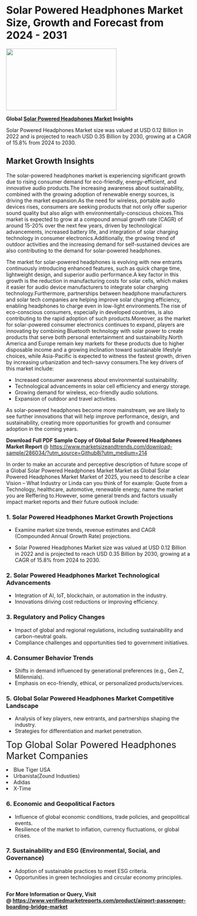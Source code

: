 <H1>Solar Powered Headphones Market Size, Growth and Forecast from 2024 - 2031</H1><img class="aligncenter size-medium wp-image-584254" src="https://thirdeyenews.in/wp-content/uploads/2024/09/Global-Market-Research-300x168.jpeg" alt="" width="300" height="168" /><p><strong>Global&nbsp;<a href="https://www.marketsizeandtrends.com/download-sample/286034/?utm_source=Github8j?utm_medium=214">Solar Powered Headphones Market</a> Insights</strong></p><p>Solar Powered Headphones Market size was valued at USD 0.12 Billion in 2022 and is projected to reach USD 0.35 Billion by 2030, growing at a CAGR of 15.8% from 2024 to 2030.</p><p><h2>Market Growth Insights</h2> <p>The solar-powered headphones market is experiencing significant growth due to rising consumer demand for eco-friendly, energy-efficient, and innovative audio products.The increasing awareness about sustainability, combined with the growing adoption of renewable energy sources, is driving the market expansion.As the need for wireless, portable audio devices rises, consumers are seeking products that not only offer superior sound quality but also align with environmentally-conscious choices.This market is expected to grow at a compound annual growth rate (CAGR) of around 15-20% over the next few years, driven by technological advancements, increased battery life, and integration of solar charging technology in consumer electronics.Additionally, the growing trend of outdoor activities and the increasing demand for self-sustained devices are also contributing to the demand for solar-powered headphones.</p> <p>The market for solar-powered headphones is evolving with new entrants continuously introducing enhanced features, such as quick charge time, lightweight design, and superior audio performance.A key factor in this growth is the reduction in manufacturing costs for solar cells, which makes it easier for audio device manufacturers to integrate solar charging technology.Furthermore, partnerships between headphone manufacturers and solar tech companies are helping improve solar charging efficiency, enabling headphones to charge even in low-light environments.The rise of eco-conscious consumers, especially in developed countries, is also contributing to the rapid adoption of such products.Moreover, as the market for solar-powered consumer electronics continues to expand, players are innovating by combining Bluetooth technology with solar power to create products that serve both personal entertainment and sustainability.North America and Europe remain key markets for these products due to higher disposable income and a growing inclination toward sustainable lifestyle choices, while Asia-Pacific is expected to witness the fastest growth, driven by increasing urbanization and tech-savvy consumers.The key drivers of this market include: <ul> <li>Increased consumer awareness about environmental sustainability.</li> <li>Technological advancements in solar cell efficiency and energy storage.</li> <li>Growing demand for wireless, eco-friendly audio solutions.</li> <li>Expansion of outdoor and travel activities.</li> </ul> <p>As solar-powered headphones become more mainstream, we are likely to see further innovations that will help improve performance, design, and sustainability, creating more opportunities for growth and consumer adoption in the coming years.</p> <p><span class=""><strong>Download Full PDF Sample Copy of Global Solar Powered Headphones Market Report</strong> @ <a href="https://www.marketsizeandtrends.com/download-sample/286034/?utm_source=Github8j?utm_medium=214" target="_blank">https://www.marketsizeandtrends.com/download-sample/286034/?utm_source=Github8j?utm_medium=214</a></span></p><p>In order to make an accurate and perceptive description of future scope of a Global&nbsp;Solar Powered Headphones Market Market as Global&nbsp;Solar Powered Headphones Market Market of 2025, you need to describe a clear Vision &ndash; What Industry or Linda can you think of for example: Quote from a Technology, healthcare, automotive, renewable energy, name the market you are Reffering to.However, some general trends and factors usually impact market reports and their future outlook include:</p><h3>1.&nbsp;<strong>Solar Powered Headphones Market Growth Projections</strong></h3><ul><li>Examine market size trends, revenue estimates and CAGR (Compounded Annual Growth Rate) projections.</li><li><p>Solar Powered Headphones Market size was valued at USD 0.12 Billion in 2022 and is projected to reach USD 0.35 Billion by 2030, growing at a CAGR of 15.8% from 2024 to 2030.</p></li></ul><h3>2.&nbsp;<strong>Solar Powered Headphones Market Technological Advancements</strong></h3><ul><li>Integration of AI, IoT, blockchain, or automation in the industry.</li><li>Innovations driving cost reductions or improving efficiency.</li></ul><h3>3.&nbsp;<strong>Regulatory and Policy Changes</strong></h3><ul><li>Impact of global and regional regulations, including sustainability and carbon-neutral goals.</li><li>Compliance challenges and opportunities tied to government initiatives.</li></ul><h3>4.&nbsp;<strong>Consumer Behavior Trends</strong></h3><ul><li>Shifts in demand influenced by generational preferences (e.g., Gen Z, Millennials).</li><li>Emphasis on eco-friendly, ethical, or personalized products/services.</li></ul><h3>5.&nbsp;<strong>Global Solar Powered Headphones Market Competitive Landscape</strong></h3><ul><li>Analysis of key players, new entrants, and partnerships shaping the industry.</li><li>Strategies for differentiation and market penetration.</li></ul><p data-pm-slice="1 1 []"><span style="color: inherit; font-family: inherit; font-size: 25px;">Top Global Solar Powered Headphones Market Companies</span></p><div class="" data-test-id=""><p><li>Blue Tiger USA</li><li> Urbanista(Zound Industies)</li><li> Adidas</li><li> X-Time</li></p></div><h3>6.&nbsp;<strong>Economic and Geopolitical Factors</strong></h3><ul><li>Influence of global economic conditions, trade policies, and geopolitical events.</li><li>Resilience of the market to inflation, currency fluctuations, or global crises.</li></ul><h3>7.&nbsp;<strong>Sustainability and ESG (Environmental, Social, and Governance)</strong></h3><ul><li>Adoption of sustainable practices to meet ESG criteria.</li><li>Opportunities in green technologies and circular economy principles.</li></ul><h2><strong style="font-size: 14px;">For More Information or Query, Visit @&nbsp;</strong><a style="background-color: #ffffff; font-size: 14px;" href="https://www.marketsizeandtrends.com/report/solar-powered-headphones-market/" target="_blank">https://www.verifiedmarketreports.com/product/airport-passenger-boarding-bridge-market</a></h2>